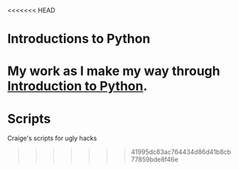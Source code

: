 <<<<<<< HEAD
# Introductions to Python

My work as I make my way through [Introduction to Python](introtopython.org).
=======
Scripts
=======

Craige's scripts for ugly hacks
>>>>>>> 41995dc83ac764434d86d41b8cb77859bde8f46e
